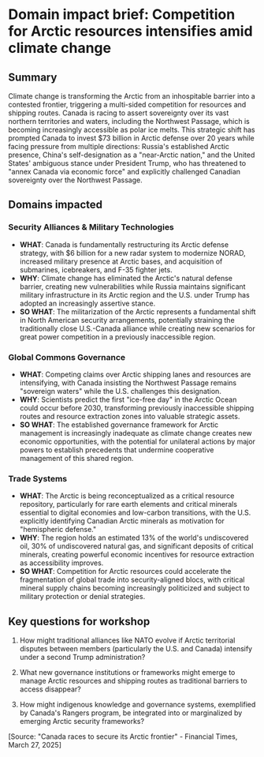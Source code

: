 # Domain impact brief: Competition for Arctic resources intensifies amid climate change

## Summary
Climate change is transforming the Arctic from an inhospitable barrier into a contested frontier, triggering a multi-sided competition for resources and shipping routes. Canada is racing to assert sovereignty over its vast northern territories and waters, including the Northwest Passage, which is becoming increasingly accessible as polar ice melts. This strategic shift has prompted Canada to invest $73 billion in Arctic defense over 20 years while facing pressure from multiple directions: Russia's established Arctic presence, China's self-designation as a "near-Arctic nation," and the United States' ambiguous stance under President Trump, who has threatened to "annex Canada via economic force" and explicitly challenged Canadian sovereignty over the Northwest Passage.

## Domains impacted

### Security Alliances & Military Technologies
- **WHAT**: Canada is fundamentally restructuring its Arctic defense strategy, with $6 billion for a new radar system to modernize NORAD, increased military presence at Arctic bases, and acquisition of submarines, icebreakers, and F-35 fighter jets.
- **WHY**: Climate change has eliminated the Arctic's natural defense barrier, creating new vulnerabilities while Russia maintains significant military infrastructure in its Arctic region and the U.S. under Trump has adopted an increasingly assertive stance.
- **SO WHAT**: The militarization of the Arctic represents a fundamental shift in North American security arrangements, potentially straining the traditionally close U.S.-Canada alliance while creating new scenarios for great power competition in a previously inaccessible region.

### Global Commons Governance
- **WHAT**: Competing claims over Arctic shipping lanes and resources are intensifying, with Canada insisting the Northwest Passage remains "sovereign waters" while the U.S. challenges this designation.
- **WHY**: Scientists predict the first "ice-free day" in the Arctic Ocean could occur before 2030, transforming previously inaccessible shipping routes and resource extraction zones into valuable strategic assets.
- **SO WHAT**: The established governance framework for Arctic management is increasingly inadequate as climate change creates new economic opportunities, with the potential for unilateral actions by major powers to establish precedents that undermine cooperative management of this shared region.

### Trade Systems
- **WHAT**: The Arctic is being reconceptualized as a critical resource repository, particularly for rare earth elements and critical minerals essential to digital economies and low-carbon transitions, with the U.S. explicitly identifying Canadian Arctic minerals as motivation for "hemispheric defense."
- **WHY**: The region holds an estimated 13% of the world's undiscovered oil, 30% of undiscovered natural gas, and significant deposits of critical minerals, creating powerful economic incentives for resource extraction as accessibility improves.
- **SO WHAT**: Competition for Arctic resources could accelerate the fragmentation of global trade into security-aligned blocs, with critical mineral supply chains becoming increasingly politicized and subject to military protection or denial strategies.

## Key questions for workshop

1. How might traditional alliances like NATO evolve if Arctic territorial disputes between members (particularly the U.S. and Canada) intensify under a second Trump administration?

2. What new governance institutions or frameworks might emerge to manage Arctic resources and shipping routes as traditional barriers to access disappear?

3. How might indigenous knowledge and governance systems, exemplified by Canada's Rangers program, be integrated into or marginalized by emerging Arctic security frameworks?

[Source: "Canada races to secure its Arctic frontier" - Financial Times, March 27, 2025]
